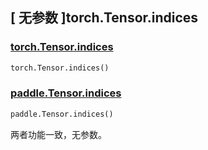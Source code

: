 ## [ 无参数 ]torch.Tensor.indices

### [torch.Tensor.indices](https://pytorch.org/docs/stable/generated/torch.Tensor.indices.html#torch.Tensor.indices)

```python
torch.Tensor.indices()
```

### [paddle.Tensor.indices](https://www.paddlepaddle.org.cn/documentation/docs/zh/develop/api/paddle/sparse/Overview_cn.html)

```python
paddle.Tensor.indices()
```

两者功能一致，无参数。
